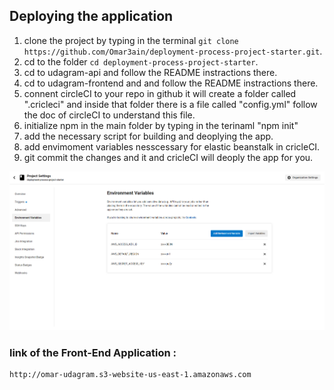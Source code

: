 ## Deploying the application

1. clone the project by typing in the terminal `git clone https://github.com/Omar3ain/deployment-process-project-starter.git`.
2. cd to the folder `cd deployment-process-project-starter`.
3. cd to udagram-api and follow the README instractions there.
4. cd to udagram-frontend and and follow the README instractions there.
5. connent circleCI to your repo in github it will create a folder called ".cricleci" and inside that folder there is a file called "config.yml" follow the doc of circleCI to understand this file.
6. initialize npm in the main folder by typing in the terinaml "npm init"
7. add the necessary script for building and deoplying the app.
8. add envimoment variables nesscessary for elastic beanstalk in cricleCI.
9. git commit the changes and it and cricleCI will deoply the app for you.
<img src="/screenshots/cricleCI/secret keys.PNG">

### link of the Front-End Application :
    http://omar-udagram.s3-website-us-east-1.amazonaws.com
